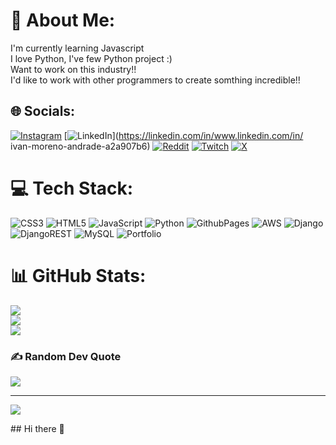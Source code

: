 # 💫 About Me:
I'm currently learning Javascript<br>I love Python, I've few Python project :)<br>Want to work on this industry!!<br>I'd like to work with other programmers to create somthing incredible!!


## 🌐 Socials:
[![Instagram](https://img.shields.io/badge/Instagram-%23E4405F.svg?logo=Instagram&logoColor=white)](https://instagram.com/ivniam) [![LinkedIn](https://img.shields.io/badge/LinkedIn-%230077B5.svg?logo=linkedin&logoColor=white)](https://linkedin.com/in/www.linkedin.com/in/ ivan-moreno-andrade-a2a907b6) [![Reddit](https://img.shields.io/badge/Reddit-%23FF4500.svg?logo=Reddit&logoColor=white)](https://reddit.com/user/IvanMoreno96) [![Twitch](https://img.shields.io/badge/Twitch-%239146FF.svg?logo=Twitch&logoColor=white)](https://twitch.tv/ivniam) [![X](https://img.shields.io/badge/X-black.svg?logo=X&logoColor=white)](https://x.com/Ivan96Moreno) 

# 💻 Tech Stack:
![CSS3](https://img.shields.io/badge/css3-%231572B6.svg?style=for-the-badge&logo=css3&logoColor=white) ![HTML5](https://img.shields.io/badge/html5-%23E34F26.svg?style=for-the-badge&logo=html5&logoColor=white) ![JavaScript](https://img.shields.io/badge/javascript-%23323330.svg?style=for-the-badge&logo=javascript&logoColor=%23F7DF1E) ![Python](https://img.shields.io/badge/python-3670A0?style=for-the-badge&logo=python&logoColor=ffdd54) ![GithubPages](https://img.shields.io/badge/github%20pages-121013?style=for-the-badge&logo=github&logoColor=white) ![AWS](https://img.shields.io/badge/AWS-%23FF9900.svg?style=for-the-badge&logo=amazon-aws&logoColor=white) ![Django](https://img.shields.io/badge/django-%23092E20.svg?style=for-the-badge&logo=django&logoColor=white) ![DjangoREST](https://img.shields.io/badge/DJANGO-REST-ff1709?style=for-the-badge&logo=django&logoColor=white&color=ff1709&labelColor=gray) ![MySQL](https://img.shields.io/badge/mysql-4479A1.svg?style=for-the-badge&logo=mysql&logoColor=white) ![Portfolio](https://img.shields.io/badge/Portfolio-%23000000.svg?style=for-the-badge&logo=firefox&logoColor=#FF7139)
# 📊 GitHub Stats:
![](https://github-readme-stats.vercel.app/api?username=Ivan96-V&theme=merko&hide_border=false&include_all_commits=true&count_private=false)<br/>
![](https://github-readme-streak-stats.herokuapp.com/?user=Ivan96-V&theme=merko&hide_border=false)<br/>
![](https://github-readme-stats.vercel.app/api/top-langs/?username=Ivan96-V&theme=merko&hide_border=false&include_all_commits=true&count_private=false&layout=compact)

### ✍️ Random Dev Quote
![](https://quotes-github-readme.vercel.app/api?type=vetical&theme=radical)

---
[![](https://visitcount.itsvg.in/api?id=Ivan96-V&icon=0&color=0)](https://visitcount.itsvg.in)

<!-- Proudly created with GPRM ( https://gprm.itsvg.in ) -->## Hi there 👋

<!--
**Ivan96-V/Ivan96-V** is a ✨ _special_ ✨ repository because its `README.md` (this file) appears on your GitHub profile.

Here are some ideas to get you started:

- 🔭 I’m currently working on ...
- 🌱 I’m currently learning ...
- 👯 I’m looking to collaborate on ...
- 🤔 I’m looking for help with ...
- 💬 Ask me about ...
- 📫 How to reach me: ...
- 😄 Pronouns: ...
- ⚡ Fun fact: ...
-->
